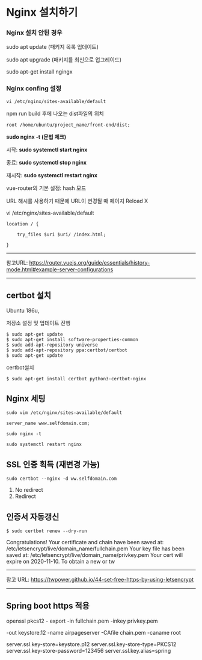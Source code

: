 

# Nginx 설치하기

### Nginx 설치 안된 경우

sudo apt update (패키지 목록 업데이트)

sudo apt upgrade (패키지를 최신으로 업그레이드)

sudo apt-get install ngingx 



### Nginx confing 설정

```
vi /etc/nginx/sites-available/default
```

npm run build 후에 나오는 dist파일의 위치 

```
root /home/ubuntu/project_name/front-end/dist;
```



**sudo nginx -t  (문법 체크)**

시작: **sudo systemctl start nginx**

종료: **sudo systemctl stop nginx**

재시작: **sudo systemctl restart nginx**



vue-router의 기본 설정:  hash 모드

URL 해시를 사용하기 때문에 URL이 변경될 때 페이지 Reload X

vi /etc/nginx/sites-available/default

```
location / {

	try_files $uri $uri/ /index.html;

}
```

***

참고URL: https://router.vuejs.org/guide/essentials/history-mode.html#example-server-configurations

***



## certbot 설치

Ubuntu 186u,

저장소 설정 및 업데이트 진행

```
$ sudo apt-get update
$ sudo apt-get install software-properties-common
$ sudo add-apt-repository universe
$ sudo add-apt-repository ppa:certbot/certbot
$ sudo apt-get update
```



certbot설치

```
$ sudo apt-get install certbot python3-certbot-nginx
```





## Nginx 세팅

```
sudo vim /etc/nginx/sites-available/default
```

```
server_name www.selfdomain.com;
```



```
sudo nginx -t
```

```
sudo systemctl restart nginx
```





## SSL 인증 획득 (재변경 가능)

```
sudo certbot --nginx -d ww.selfdomain.com
```

1. No redirect
2. Redirect



## 인증서 자동갱신

```
$ sudo certbot renew --dry-run
```



Congratulations! Your certificate and chain have been saved at:
   /etc/letsencrypt/live/domain_name/fullchain.pem
   Your key file has been saved at:
   /etc/letsencrypt/live/domain_name/privkey.pem
   Your cert will expire on 2020-11-10. To obtain a new or tw

***

참고 URL: https://twpower.github.io/44-set-free-https-by-using-letsencrypt

***



## Spring boot https 적용



openssl pkcs12 - export -in  fullchain.pem -inkey privkey.pem

 -out keystore.12 -name airpageserver -CAfile chain.pem -caname root



server.ssl.key-store=keystore.p12
server.ssl.key-store-type=PKCS12
server.ssl.key-store-password=123456
server.ssl.key.alias=spring